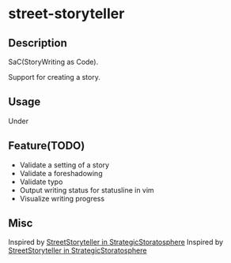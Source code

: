 # street-storyteller

## Description

SaC(StoryWriting as Code).

Support for creating a story.

## Usage

Under

## Feature(TODO)

- Validate a setting of a story
- Validate a foreshadowing
- Validate typo
- Output writing status for statusline in vim
- Visualize writing progress

## Misc

Inspired by [StreetStoryteller in StrategicStoratosphere](http://motonaga.world.coocan.jp/)
Inspired by [StreetStoryteller in StrategicStoratosphere](http://motonaga.world.coocan.jp/)
